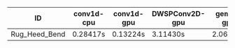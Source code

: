 |ID|conv1d-cpu|conv1d-gpu|DWSPConv2D-gpu|gemm-gpu|avg|
|-|-|-|-|-|-|
|Rug_Heed_Bend|0.28417s|0.13224s|3.11430s|2.06934s|1.40001s|
